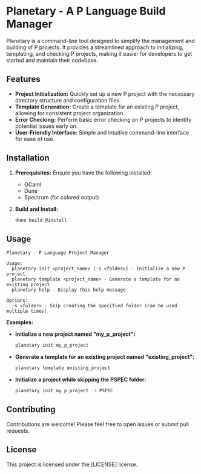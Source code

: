 # Planetary - A P Language Build Manager

Planetary is a command-line tool designed to simplify the management and building of P projects. It provides a streamlined approach to initializing, templating, and checking P projects, making it easier for developers to get started and maintain their codebase.

## Features

* **Project Initialization:** Quickly set up a new P project with the necessary directory structure and configuration files.
* **Template Generation:** Create a template for an existing P project, allowing for consistent project organization.
* **Error Checking:** Perform basic error checking on P projects to identify potential issues early on.
* **User-Friendly Interface:** Simple and intuitive command-line interface for ease of use.

## Installation

1. **Prerequisites:** Ensure you have the following installed:
   * OCaml
   * Dune
   * Spectrum (for colored output)

2. **Build and Install:**
   
   ```bash
   dune build @install
   ```

## Usage

```
Planetary - P Language Project Manager

Usage:
  planetary init <project_name> [-s <folder>] - Initialize a new P project
  planetary template <project_name> - Generate a template for an existing project
  planetary help - Display this help message

Options:
  -s <folder> - Skip creating the specified folder (can be used multiple times)
```

**Examples:**

* **Initialize a new project named "my_p_project":**
  ```bash
  planetary init my_p_project
  ```

* **Generate a template for an existing project named "existing_project":**
  ```bash
  planetary template existing_project
  ```

* **Initialize a project while skipping the PSPEC folder:**
  ```bash
  planetary init my_p_project -s PSPEC
  ```

## Contributing

Contributions are welcome! Please feel free to open issues or submit pull requests.

## License

This project is licensed under the [LICENSE] license.
